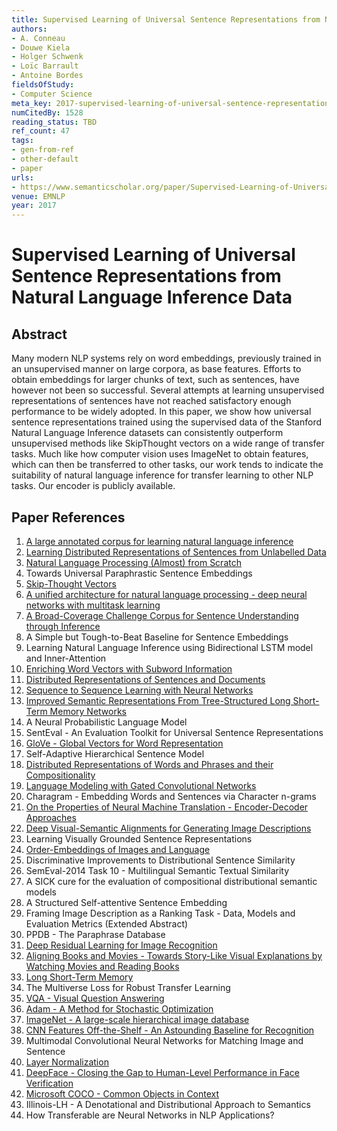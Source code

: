 ```yaml
---
title: Supervised Learning of Universal Sentence Representations from Natural Language Inference Data
authors:
- A. Conneau
- Douwe Kiela
- Holger Schwenk
- Loïc Barrault
- Antoine Bordes
fieldsOfStudy:
- Computer Science
meta_key: 2017-supervised-learning-of-universal-sentence-representations-from-natural-language-inference-data
numCitedBy: 1528
reading_status: TBD
ref_count: 47
tags:
- gen-from-ref
- other-default
- paper
urls:
- https://www.semanticscholar.org/paper/Supervised-Learning-of-Universal-Sentence-from-Data-Conneau-Kiela/ee7b883e35d754ae4f71c21bb71f9f03e4ffbb2c?sort=total-citations
venue: EMNLP
year: 2017
---
```


# Supervised Learning of Universal Sentence Representations from Natural Language Inference Data

## Abstract

Many modern NLP systems rely on word embeddings, previously trained in an unsupervised manner on large corpora, as base features. Efforts to obtain embeddings for larger chunks of text, such as sentences, have however not been so successful. Several attempts at learning unsupervised representations of sentences have not reached satisfactory enough performance to be widely adopted. In this paper, we show how universal sentence representations trained using the supervised data of the Stanford Natural Language Inference datasets can consistently outperform unsupervised methods like SkipThought vectors on a wide range of transfer tasks. Much like how computer vision uses ImageNet to obtain features, which can then be transferred to other tasks, our work tends to indicate the suitability of natural language inference for transfer learning to other NLP tasks. Our encoder is publicly available.

## Paper References

1. [A large annotated corpus for learning natural language inference](2015-a-large-annotated-corpus-for-learning-natural-language-inference)
2. [Learning Distributed Representations of Sentences from Unlabelled Data](2016-learning-distributed-representations-of-sentences-from-unlabelled-data)
3. [Natural Language Processing (Almost) from Scratch](2011-natural-language-processing-almost-from-scratch)
4. Towards Universal Paraphrastic Sentence Embeddings
5. [Skip-Thought Vectors](2015-skip-thought-vectors)
6. [A unified architecture for natural language processing - deep neural networks with multitask learning](2008-a-unified-architecture-for-natural-language-processing-deep-neural-networks-with-multitask-learning)
7. [A Broad-Coverage Challenge Corpus for Sentence Understanding through Inference](2018-a-broad-coverage-challenge-corpus-for-sentence-understanding-through-inference)
8. A Simple but Tough-to-Beat Baseline for Sentence Embeddings
9. Learning Natural Language Inference using Bidirectional LSTM model and Inner-Attention
10. [Enriching Word Vectors with Subword Information](2017-enriching-word-vectors-with-subword-information)
11. [Distributed Representations of Sentences and Documents](2014-distributed-representations-of-sentences-and-documents)
12. [Sequence to Sequence Learning with Neural Networks](2014-sequence-to-sequence-learning-with-neural-networks)
13. [Improved Semantic Representations From Tree-Structured Long Short-Term Memory Networks](2015-improved-semantic-representations-from-tree-structured-long-short-term-memory-networks)
14. A Neural Probabilistic Language Model
15. SentEval - An Evaluation Toolkit for Universal Sentence Representations
16. [GloVe - Global Vectors for Word Representation](2014-glove-global-vectors-for-word-representation)
17. Self-Adaptive Hierarchical Sentence Model
18. [Distributed Representations of Words and Phrases and their Compositionality](2013-distributed-representations-of-words-and-phrases-and-their-compositionality)
19. [Language Modeling with Gated Convolutional Networks](2017-language-modeling-with-gated-convolutional-networks)
20. Charagram - Embedding Words and Sentences via Character n-grams
21. [On the Properties of Neural Machine Translation - Encoder-Decoder Approaches](2014-on-the-properties-of-neural-machine-translation-encoder-decoder-approaches)
22. [Deep Visual-Semantic Alignments for Generating Image Descriptions](2017-deep-visual-semantic-alignments-for-generating-image-descriptions)
23. Learning Visually Grounded Sentence Representations
24. [Order-Embeddings of Images and Language](2016-order-embeddings-of-images-and-language)
25. Discriminative Improvements to Distributional Sentence Similarity
26. SemEval-2014 Task 10 - Multilingual Semantic Textual Similarity
27. A SICK cure for the evaluation of compositional distributional semantic models
28. A Structured Self-attentive Sentence Embedding
29. Framing Image Description as a Ranking Task - Data, Models and Evaluation Metrics (Extended Abstract)
30. PPDB - The Paraphrase Database
31. [Deep Residual Learning for Image Recognition](2015-resnet.md)
32. [Aligning Books and Movies - Towards Story-Like Visual Explanations by Watching Movies and Reading Books](2015-aligning-books-and-movies-towards-story-like-visual-explanations-by-watching-movies-and-reading-books)
33. [Long Short-Term Memory](1997-long-short-term-memory)
34. The Multiverse Loss for Robust Transfer Learning
35. [VQA - Visual Question Answering](2015-vqa-visual-question-answering)
36. [Adam - A Method for Stochastic Optimization](2015-adam-a-method-for-stochastic-optimization)
37. [ImageNet - A large-scale hierarchical image database](2009-imagenet-a-large-scale-hierarchical-image-database)
38. [CNN Features Off-the-Shelf - An Astounding Baseline for Recognition](2014-cnn-features-off-the-shelf-an-astounding-baseline-for-recognition)
39. Multimodal Convolutional Neural Networks for Matching Image and Sentence
40. [Layer Normalization](2016-layer-normalization)
41. [DeepFace - Closing the Gap to Human-Level Performance in Face Verification](2014-deepface-closing-the-gap-to-human-level-performance-in-face-verification)
42. [Microsoft COCO - Common Objects in Context](2014-microsoft-coco-common-objects-in-context)
43. Illinois-LH - A Denotational and Distributional Approach to Semantics
44. How Transferable are Neural Networks in NLP Applications?
